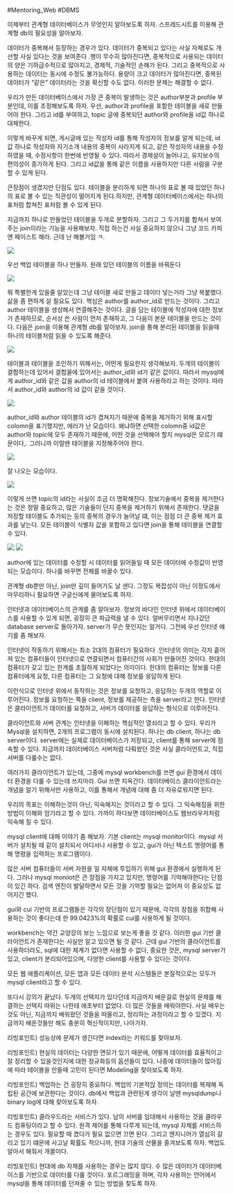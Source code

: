 #Mentoring_Web #DBMS

이제부터 관계형 데이터베이스가 무엇인지 알아보도록 하자. 스프레드시트를 이용해 관계형 db의 필요성을 알아보자.

데이터가 중복해서 등장하는 경우가 있다. 데이터가 중복되고 있다는 사실 자체로도 개선할 사실 있다는 것을 보여준다 .행이 무수히 많아진다면, 중복적으로 사용되는 데이터의 양은 기하급수적으로 많아지고, 경제적, 기술적인 손해가 된다. 그리고 중복적으로 사용하는 데이터는 동시에 수정도 불가능하다. 용량이 크고 데이터가 많아진다면, 중복된 데이터가 “같은” 데이터라는 것을 확신할 수도 없다. 이러한 문제는 해결할 수 없다.

우리가 만든 데이터베이스에서 가장 큰 중복이 발생하는 것은 author부분과 profile 부분인데, 이를 조정해보도록 하자. 우선, author과 profile을 포함한 테이블을 새로 만들어야 한다. 그리고 id를 부여하고, topic 글에 중복되던 author와 profile을 id값 하나로 대체한다.

이렇게 바꾸게 되면, 게시글에 있는 작성자 id를 통해 작성자의 정보를 알게 되는데, id값 하나로 작성자와 자기소개 내용의 중복이 사라지게 되고, 같은 작성자의 내용을 수정하였을 때, 수정사항이 한번에 반영될 수 있다. 따라서 경제설이 늘어나고, 유지보수의 편의성이 증가하게 된다. 그리고 id값을 통해 같은 이름을 사용하지만 다른 사람을 구분할 수 있게 된다.

큰장점이 생겼지만 단점도 있다. 테이블을 분리하게 되면 하나의 표로 볼 때 있었던 하나의 표로 볼 수 있는 직관성이 떨어지게 된다.하지만, 관계형 데이터베이스에서는 하나의 표처럼 합쳐진 표처럼 볼 수 있게 된다.

지금까지 하나로 만들었던 테이블을 두개로 분할하자. 그리고 그 두가지를 합쳐서 보여주는 join이라는 기능을 사용해보자. 직접 하는건 사실 중요하지 않으니 그냥 코드 카피앤 페이스트 
해라. 근데 난 해볼거임 ㅋ.

![](./img/3-01.png)

우선 백업 테이블을 하나 만들자. 원래 있던 테이블의 이름을 바꿔둔다

![](./img/3-02.png)

뭐 특별한게 있을줄 알았는데 그냥 테이블 새로 만들고 데이터 넣는거라 그냥 복붙했다. 삶을 좀 편하게 살 필요도 있다.
핵심은 author를 author_id로 만드는 것이다. 그리고 author 테이블을 생성해서 연결해주는 것이다. 글을 담는 테이블에 작성자에 대한 정보가 존재하므로, 순서상 쓴 사람이 먼저 존재하고, 그 다음이 본문 테이블을 만드는 것이다. 
다음은 join을 이용해 관계형 db를 알아보자. join을 통해 분리된 테이블을 읽을때 하나의 테이블처럼 읽을 수 있도록 해준다. 

![](./img/3-03.png)

테이블과 테이블을 조인하기 위해서는, 어떤게 필요한지 생각해보자. 두개의 테이블이 결합하는데 있어서 결합꼴에 있어서는 author_id와 id가 같은 값이다. 따라서 mysql에게 author_id와 같은 값을 author의 id 테이블에서 붙여 사용하라고 하는 것이다.  따라서 author_id와 author의 id 값이 같을 것이다. 


![](./img/3-04.png)

author_id와 author 테이블의 id가 겹쳐지기 때문에 중복을 제거하기 위해 표시할 colomn을 표기했지만, 에러가 난 모습이다. 왜냐하면 선택한 colomn중 id값은 author와 topic에 모두 존재하기 때문에, 어떤 것을 선택해야 할지 mysql은 모르기 떄문이다,. 그러니까 이럴땐 테이블을 지정해주어야 한다. 


![](./img/3-05.png)

잘 나오는 모습이다.


![](./img/3-06.png)

이렇게 쓰면 topic의 id라는 사실이 조금 더 명확해진다.
정보기술에서 중복을 제거한다는 것은 정말 중요하고, 많은 기술들이 단지 중복을 제거하기 위해서 존재한다. 댓글을 저장할 테이블도 추가되는 등의 중복의 경우가 늘어날 떄, 이는 점점 더 큰 중복 제거 효과를 낳는다. 모든 테이블이 식별자 값을 포함하고 있다면 join을 통해 테이블을 연결할 수 있다.

![](./img/3-07.png)
![](./img/3-08.png)

author에 있는 데이터를 수정할 시 데이터를 읽어들일 때 모든 데이터에 수정값이 반영되는 모습이다. 하나를 바꾸면 전체를 바꿀수 있다.

관계형 db뿐만 아닌, join만 깊이 들어가도 날 샌다. 그정도 복잡성이 아닌 이정도에서 마무리하니 필요하면 구글신에게 물어보도록 하자. 

인터넷과 데이터베이스의 관계를 좀 알아보자. 정보의 바다인 인터넷 위에서 데이터베이스를 사용할 수 있게 되면, 굉장히 큰 파급력을 낼 수 있다. 얼버무리면서 지나갔던 database server로 돌아가자. server가 무슨 뜻인지는 알거다. 그전에 우선 인터넷 얘기를 좀 해보자.

인터넷이 작동하기 위해서는 최소 2대의 컴퓨터가 필요하다 .인터넷의 의미는 각자 흩어져 있는 컴퓨터들이 인터넷으로 연결되면서 컴퓨터간의 사회가 만들어진 것이다. 한대의 컴퓨터가 갖고 있는 한계를 초월하게 되었다는 의미이다. 한대의 컴퓨터는 정보를 다른 컴퓨터에게 요청, 다른 컴퓨터는 그 요청에 대해 정보를 응답하게 된다.

이런식으로 인터넷 위에서 동작하는 것은 정보를 요청하고, 응답하는 두개의 역할로 이루어진다. 정보를 요청하는 쪽을 client, 정보를 제공하는 측을 server라고 한다. 인터넷은 클라이언트가 데이터를 요청하고, 서버가 데이터를 응답하는 형식으로 이루어진다.

클라이언트와 서버 관계는 인터넷을 이해하는 핵심적인 열쇠라고 할 수 있다. 우리가 Mysql을 설치하면, 2개의 프로그램이 동시에 설치된다. 하나는 db client, 하나는 db server이다. server에는 실제로 데이터베이스가 저장되고, client를 통해 server에 점속할 수 있다. 지금까지 데이터베이스 서버처럼 다뤄왔던 것은 사실  클라이언트고, 직접 서버를 다룰수는 없다.

여러가지 클라이언트가 있는데, 그중에 mysql workbench를 쓰면 gui 환경에서 데이터 환경을 다룰 수 있는데 쓰지마라. Gui 쓰면 지옥간다. 데이터베이스 클라이언트라는 개념을 알기 위해서만 사용하고, 이를 통해서 개념에 대해 좀 더 자유로워지면 된다. 

우리의 목표는 이해하는것이 아닌, 익숙해지는 것이라고 할 수 있다. 그 익숙해짐을 위한 방법이 이해와 암기라고 할 수 있다. 가까이 하다보면 데이터베이스도 웹브라우저처럼 익숙해 질 수 있다.

mysql client에 대해 이야기 좀 해보자.  기본 client는 mysql monitor이다. mysql 서버가 설치될 때 같이 설치되서 어디서나 사용할 수 있고, gui가 아닌 텍스트 명령어를 통해 명령을 입력하는 프로그램이다.

많은 서버 컴퓨터들이 서버 자원을 일 자체에 투입하기 위해 gui 환경에서 실행하게 된다. 그러나 mysql moniiot은 큰 장점을 가지고 있지만, 명령어를 기억해야한다는 단점이 있긴 하다. 검색 엔진이 발달하면서 모든 것을 기억할 필요는 없어져 이 중요성도 없어지긴 했다.

gui와 cui 기반의 프로그램들은 각각의 장단점이 있기 때문에, 각각의 장점을 취합해 사용하는 것이 좋다는데 한 99.0423%의 확률로 cui를 사용하게 될 것이다.

workbench는 약간 교양강의 보는 느낌으로 보는게 좋을 것 같다. 이러한 gui 기반 클라이언트가 존재한다는 사실만 알고 있으면 될 것 같다. 근데 gui 기반의 클라이언트를 사용하더라도, sql에 대한 체계가 없다면 사용할 수 없다, 중요한 것은, mysql server가 있고, client가 분리되어있으며, 다양한 client를 사용할 수 있다는 것이다.

모든 웹 애플리케이션, 모든 앱과 모든 데이터 분석 시스템들은 본질적으로는 모두가 mysql client라고 할 수 있다.

또다시 강의가 끝났다. 두개의 선택지가 있다던데 지금까지 배운걸로 현실의 문제를 해결하는 선택지 따위는 나한테 애초부터 없었다. 더 많은 것들을 배워야한다. 사실 배우는것도 아닌, 지금까지 배워왔던 것들을 떠올리고, 정리하는 과정이라고 할 수 있겠다. 지금까지 배운것들만 해도 충분히 혁신적이지만, 나아가자.

리빙포인트) 성능상에 문제가 생긴다면 index라는 키워드를 찾아보자.

리빙포인트) 현실의 데이터는 다양한 면모가 있기 때문에, 어떻게 데이터를 효율적이고 잘 정리할 수 있을것인지에 대한 정규화등의 옵션들이 있다. 나중에 데이터들이 많아짐에 따라 테이블을 만들때 고민이 된다면 Modeling을 찾아보도록 하자.

리빙포인트) 백업하는 건 굉장히 중요하다. 백업의 기본적읹 정의는 데이터를 복제해 독립된 공간에 보관한다는 것이다. db에서 백업과 관련된게 생각이 날땐 mysqldump나 binary log에 대해 찾아보도록 하자.

리빙포인트) 클라우드라는 서비스가 있다. 남의 서버를 임대해서 사용하는 것을 클라우드 컴퓨팅이라고 할 수 있다. 원격 제어를 통해 다루게 되는데, mysql 자체를 서비스하는 경우도 있다. 필요할 때 켰다가 필요 없으면 끄면 된다. 그리고 엔지니어가 열심히 갈리고 있기 떄문에 사고날 확률도 적으니까, 현대 기술의 산물을 즐겨보도록 하자. 백업도 알아서 해줘서 개꿀이다.

리빙포인트) 현대에 db 자제를 사용하는 경우는 많지 않다. 수 많은 데이터가 데이터베이스를 기반으로 데이터를 다룰 것이다. 포르그래밍을 하며, 각자 사용하는 언어에서 mysql을 통해 데이터를 던져줄 수 있는 방법을 찾도록 하자.